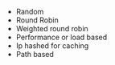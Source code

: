 - Random
- Round Robin
- Weighted round robin
- Performance or load based
- Ip hashed for caching
- Path based



